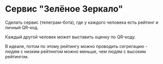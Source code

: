 Сервис "Зелёное Зеркало"
========================

Сделать сервис (телеграм-бота), где у каждого человека есть рейтинг и личный QR-код.

Каждый другой человек может выставить оценку по QR-коду.

В идеале, потом по этому рейтингу можно проводить сегрегацию - людям с низким рейтингом можно меньше, чем людям с высоким рейтингом.
